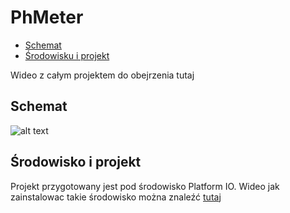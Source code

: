 # PhMeter
* [Schemat](#Schemat)
* [Środowisku i projekt](#Środowisko-i-projekt)

Wideo z całym projektem do obejrzenia tutaj
## Schemat
![alt text](http://www.inzynierdomu.pl/wp-content/uploads/2020/12/schemat.png)
## Środowisko i projekt
Projekt przygotowany jest pod środowisko Platform IO. Wideo jak zainstalowac takie środowisko można znaleźć [tutaj](https://youtu.be/Em9NuebT2Kc)
